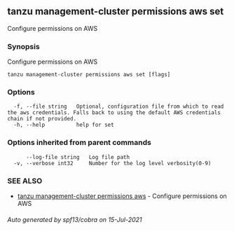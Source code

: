## tanzu management-cluster permissions aws set

Configure permissions on AWS

### Synopsis

Configure permissions on AWS

```
tanzu management-cluster permissions aws set [flags]
```

### Options

```
  -f, --file string   Optional, configuration file from which to read the aws credentials. Falls back to using the default AWS credentials chain if not provided.
  -h, --help          help for set
```

### Options inherited from parent commands

```
      --log-file string   Log file path
  -v, --verbose int32     Number for the log level verbosity(0-9)
```

### SEE ALSO

* [tanzu management-cluster permissions aws](tanzu_management-cluster_permissions_aws.md)     - Configure permissions on AWS

###### Auto generated by spf13/cobra on 15-Jul-2021
